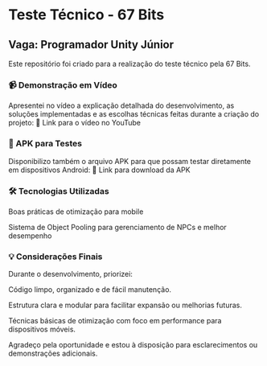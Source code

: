 # Teste Técnico - 67 Bits
## Vaga: Programador Unity Júnior

Este repositório foi criado para a realização do teste técnico pela 67 Bits.

### 📹 Demonstração em Vídeo
Apresentei no vídeo a explicação detalhada do desenvolvimento, as soluções implementadas e as escolhas técnicas feitas durante a criação do projeto:
🔗 Link para o vídeo no YouTube

### 📲 APK para Testes
Disponibilizo também o arquivo APK para que possam testar diretamente em dispositivos Android:
🔗 Link para download da APK

### 🛠️ Tecnologias Utilizadas

Boas práticas de otimização para mobile

Sistema de Object Pooling para gerenciamento de NPCs e melhor desempenho

### 💡 Considerações Finais
Durante o desenvolvimento, priorizei:

Código limpo, organizado e de fácil manutenção.

Estrutura clara e modular para facilitar expansão ou melhorias futuras.

Técnicas básicas de otimização com foco em performance para dispositivos móveis.

Agradeço pela oportunidade e estou à disposição para esclarecimentos ou demonstrações adicionais.

